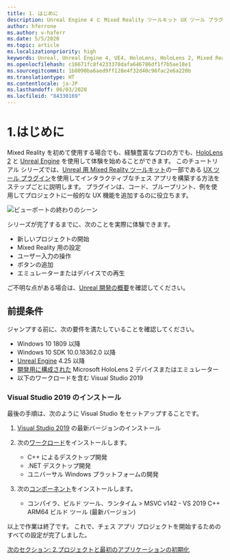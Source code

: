 ```yaml
---
title: 1. はじめに
description: Unreal Engine 4 と Mixed Reality ツールキット UX ツール プラグインを使用して簡単なチェス アプリを構築するためのチュートリアル シリーズのパート 6 の 1
author: hferrone
ms.author: v-haferr
ms.date: 5/5/2020
ms.topic: article
ms.localizationpriority: high
keywords: Unreal, Unreal Engine 4, UE4, HoloLens, HoloLens 2, Mixed Reality, チュートリアル, 入門, mrtk, uxt, UX ツール, ドキュメント
ms.openlocfilehash: c16671fc8f4233378dafa646786df1f7b5ae18e1
ms.sourcegitcommit: 1b8090ba6aed9ff128e4f32d40c96fac2e6a220b
ms.translationtype: HT
ms.contentlocale: ja-JP
ms.lasthandoff: 06/03/2020
ms.locfileid: "84330169"
---
```

# <a name="1-getting-started"></a>1.はじめに

Mixed Reality を初めて使用する場合でも、経験豊富なプロの方でも、[HoloLens 2](https://docs.microsoft.com/windows/mixed-reality/) と [Unreal Engine](https://www.unrealengine.com/en-US/) を使用して体験を始めることができます。 このチュートリアル シリーズでは、[Unreal 用 Mixed Reality ツールキット](https://github.com/microsoft/MixedRealityToolkit-Unreal)の一部である [UX ツール プラグイン](https://github.com/microsoft/MixedReality-UXTools-Unreal)を使用してインタラクティブなチェス アプリを構築する方法をステップごとに説明します。 プラグインは、コード、ブループリント、例を使用してプロジェクトに一般的な UX 機能を追加するのに役立ちます。 

![ビューポートの終わりのシーン](images/unreal-uxt/5-endscene.PNG)

シリーズが完了するまでに、次のことを実際に体験できます。
* 新しいプロジェクトの開始
* Mixed Reality 用の設定
* ユーザー入力の操作
* ボタンの追加
* エミュレーターまたはデバイスでの再生

ご不明な点がある場合は、[Unreal 開発の概要](https://docs.microsoft.com/windows/mixed-reality/unreal-development-overview)を確認してください。

## <a name="prerequisites"></a>前提条件
ジャンプする前に、次の要件を満たしていることを確認してください。
* Windows 10 1809 以降
* Windows 10 SDK 10.0.18362.0 以降
* [Unreal Engine](https://www.unrealengine.com/en-US/get-now) 4.25 以降
* [開発用に構成された](using-visual-studio.md#enabling-developer-mode) Microsoft HoloLens 2 デバイスまたはエミュレーター
* 以下のワークロードを含む Visual Studio 2019

### <a name="installing-visual-studio-2019"></a>Visual Studio 2019 のインストール
最後の手順は、次のように Visual Studio をセットアップすることです。
1. [Visual Studio 2019](https://visualstudio.microsoft.com/downloads/) の最新バージョンのインストール
2. 次の[ワークロード](https://docs.microsoft.com/visualstudio/install/modify-visual-studio?view=vs-2019#modify-workloads)をインストールします。
    * C++ によるデスクトップ開発
    * .NET デスクトップ開発
    * ユニバーサル Windows プラットフォームの開発

3. 次の[コンポーネント](https://docs.microsoft.com/visualstudio/install/modify-visual-studio?view=vs-2019#modify-individual-components)をインストールします。
    * コンパイラ、ビルド ツール、ランタイム > MSVC v142 - VS 2019 C++ ARM64 ビルド ツール (最新バージョン)

以上で作業は終了です。 これで、チェス アプリ プロジェクトを開始するためのすべての設定が完了しました。

[次のセクション: 2.プロジェクトと最初のアプリケーションの初期化](unreal-uxt-ch2.md)